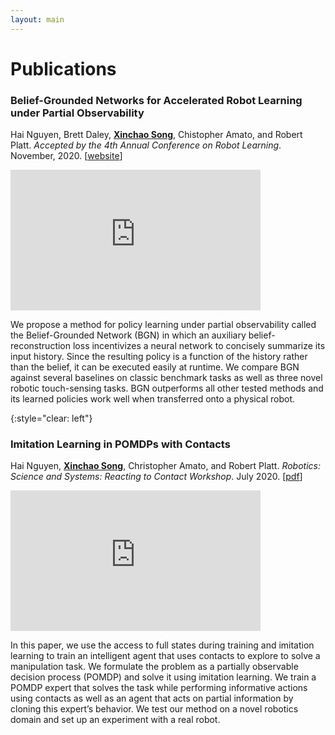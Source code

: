 ```yaml
---
layout: main
---
```


# Publications

### Belief-Grounded Networks for Accelerated Robot Learning under Partial Observability

Hai Nguyen, Brett Daley, **<u>Xinchao Song</u>**, Chistopher Amato, and Robert Platt. *Accepted by the 4th Annual Conference on Robot Learning*. November, 2020. [[website](https://sites.google.com/view/bgn-pomdp)]

<iframe class="list-video-right" width="400" height="225" src="https://www.youtube.com/embed/3IP8rNhzquA" frameborder="0" allow="accelerometer; autoplay; encrypted-media; gyroscope; picture-in-picture" allowfullscreen></iframe>

We propose a method for policy learning under partial observability called the Belief-Grounded Network (BGN) in which an auxiliary belief-reconstruction loss incentivizes a neural network to concisely summarize its input history. Since the resulting policy is a function of the history rather than the belief, it can be executed easily at runtime. We compare BGN against several baselines on classic benchmark tasks as well as three novel robotic touch-sensing tasks. BGN outperforms all other tested methods and its learned policies work well when transferred onto a physical robot.

{:style="clear: left"}
&nbsp;

### Imitation Learning in POMDPs with Contacts

Hai Nguyen, **<u>Xinchao Song</u>**, Christopher Amato, and Robert Platt. *Robotics: Science and Systems: Reacting to Contact Workshop*. July 2020. [[pdf](http://mlab.ri.cmu.edu/reacting_contact_workshop/files/hai_nguyen.pdf)]

<iframe class="list-video-left" width="400" height="225" src="https://www.youtube.com/embed/OgJq-AVdJc0" frameborder="0" allow="accelerometer; autoplay; encrypted-media; gyroscope; picture-in-picture" allowfullscreen></iframe>

In this paper, we use the access to full states during training and imitation learning to train an intelligent agent that uses contacts to explore to solve a manipulation task. We formulate the problem as a partially observable decision process (POMDP) and solve it using imitation learning. We train a POMDP expert that solves the task while performing informative actions using contacts as well as an agent that acts on partial information by cloning this expert’s behavior. We test our method on a novel robotics domain and set up an experiment with a real robot.
